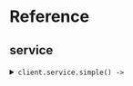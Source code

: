 # Reference
## service
<details><summary><code>client.service.simple() -> </code></summary>
<dl>
<dd>

#### 🔌 Usage

<dl>
<dd>

<dl>
<dd>

```ruby
client.service.simple();
```
</dd>
</dl>
</dd>
</dl>


</dd>
</dl>
</details>
